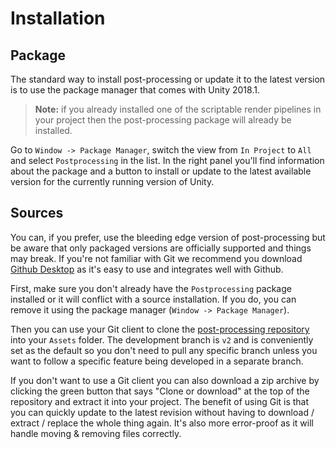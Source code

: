 # Installation

## Package

The standard way to install post-processing or update it to the latest version is to use the package manager that comes with Unity 2018.1.

> **Note:** if you already installed one of the scriptable render pipelines in your project then the post-processing package will already be installed.

Go to `Window -> Package Manager`, switch the view from `In Project` to `All` and select `Postprocessing` in the list. In the right panel you'll find information about the package and a button to install or update to the latest available version for the currently running version of Unity.

## Sources

You can, if you prefer, use the bleeding edge version of post-processing but be aware that only packaged versions are officially supported and things may break. If you're not familiar with Git we recommend you download [Github Desktop](https://desktop.github.com/) as it's easy to use and integrates well with Github.

First, make sure you don't already have the `Postprocessing` package installed or it will conflict with a source installation. If you do, you can remove it using the package manager (`Window -> Package Manager`).

Then you can use your Git client to clone the [post-processing repository](https://github.com/Unity-Technologies/PostProcessing) into your `Assets` folder. The development branch is `v2` and is conveniently set as the default so you don't need to pull any specific branch unless you want to follow a specific feature being developed in a separate branch.

If you don't want to use a Git client you can also download a zip archive by clicking the green button that says "Clone or download" at the top of the repository and extract it into your project. The benefit of using Git is that you can quickly update to the latest revision without having to download / extract / replace the whole thing again. It's also more error-proof as it will handle moving & removing files correctly.